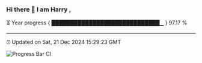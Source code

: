 ### Hi there 👋 I am Harry , 

⏳ Year progress { █████████████████████████████▁ } 97.17 %

---

⏰ Updated on Sat, 21 Dec 2024 15:29:23 GMT

![Progress Bar CI](https://github.com/duykhang68/duykhang68/workflows/Progress%20Bar%20CI/badge.svg)

